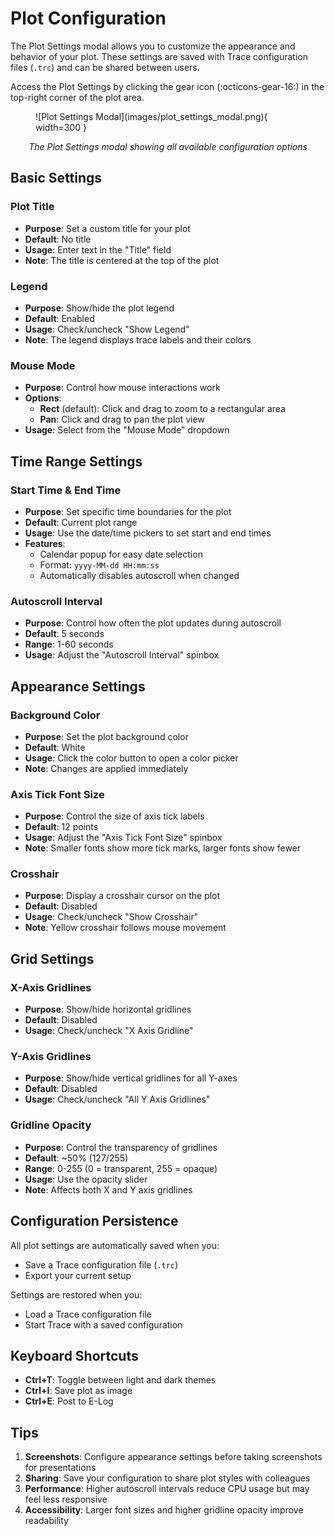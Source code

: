 # Plot Configuration

The Plot Settings modal allows you to customize the appearance and behavior of your plot. These settings are saved with Trace configuration files (`.trc`) and can be shared between users.

Access the Plot Settings by clicking the gear icon (:octicons-gear-16:) in the top-right corner of the plot area.

<figure markdown="span">
  ![Plot Settings Modal](images/plot_settings_modal.png){ width=300 }
</figure>

<p style="text-align:center; font-style:italic;">
  The Plot Settings modal showing all available configuration options
</p>

## Basic Settings

### Plot Title
- **Purpose**: Set a custom title for your plot
- **Default**: No title
- **Usage**: Enter text in the "Title" field
- **Note**: The title is centered at the top of the plot

### Legend
- **Purpose**: Show/hide the plot legend
- **Default**: Enabled
- **Usage**: Check/uncheck "Show Legend"
- **Note**: The legend displays trace labels and their colors

### Mouse Mode
- **Purpose**: Control how mouse interactions work
- **Options**:
    - **Rect** (default): Click and drag to zoom to a rectangular area
    - **Pan**: Click and drag to pan the plot view
- **Usage**: Select from the "Mouse Mode" dropdown

## Time Range Settings

### Start Time & End Time
- **Purpose**: Set specific time boundaries for the plot
- **Default**: Current plot range
- **Usage**: Use the date/time pickers to set start and end times
- **Features**:
  - Calendar popup for easy date selection
  - Format: `yyyy-MM-dd HH:mm:ss`
  - Automatically disables autoscroll when changed

### Autoscroll Interval
- **Purpose**: Control how often the plot updates during autoscroll
- **Default**: 5 seconds
- **Range**: 1-60 seconds
- **Usage**: Adjust the "Autoscroll Interval" spinbox

## Appearance Settings

### Background Color
- **Purpose**: Set the plot background color
- **Default**: White
- **Usage**: Click the color button to open a color picker
- **Note**: Changes are applied immediately

### Axis Tick Font Size
- **Purpose**: Control the size of axis tick labels
- **Default**: 12 points
- **Usage**: Adjust the "Axis Tick Font Size" spinbox
- **Note**: Smaller fonts show more tick marks, larger fonts show fewer

### Crosshair
- **Purpose**: Display a crosshair cursor on the plot
- **Default**: Disabled
- **Usage**: Check/uncheck "Show Crosshair"
- **Note**: Yellow crosshair follows mouse movement

## Grid Settings

### X-Axis Gridlines
- **Purpose**: Show/hide horizontal gridlines
- **Default**: Disabled
- **Usage**: Check/uncheck "X Axis Gridline"

### Y-Axis Gridlines
- **Purpose**: Show/hide vertical gridlines for all Y-axes
- **Default**: Disabled
- **Usage**: Check/uncheck "All Y Axis Gridlines"

### Gridline Opacity
- **Purpose**: Control the transparency of gridlines
- **Default**: ~50% (127/255)
- **Range**: 0-255 (0 = transparent, 255 = opaque)
- **Usage**: Use the opacity slider
- **Note**: Affects both X and Y axis gridlines

## Configuration Persistence

All plot settings are automatically saved when you:
- Save a Trace configuration file (`.trc`)
- Export your current setup

Settings are restored when you:
- Load a Trace configuration file
- Start Trace with a saved configuration

## Keyboard Shortcuts

- **Ctrl+T**: Toggle between light and dark themes
- **Ctrl+I**: Save plot as image
- **Ctrl+E**: Post to E-Log

## Tips

1. **Screenshots**: Configure appearance settings before taking screenshots for presentations
2. **Sharing**: Save your configuration to share plot styles with colleagues
3. **Performance**: Higher autoscroll intervals reduce CPU usage but may feel less responsive
4. **Accessibility**: Larger font sizes and higher gridline opacity improve readability